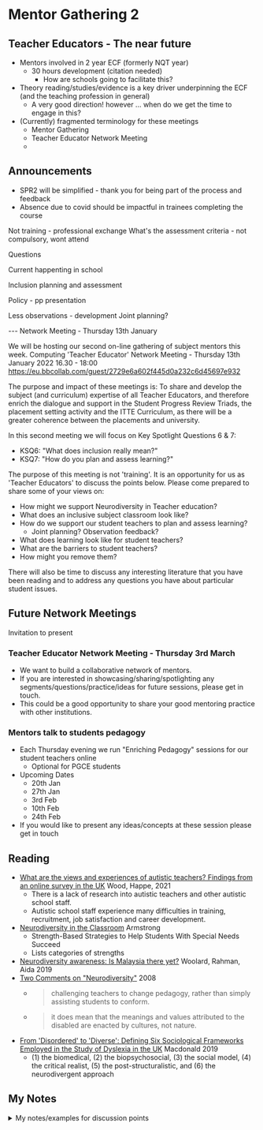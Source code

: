 Mentor Gathering 2
==================


Teacher Educators - The near future
-----------------

* Mentors involved in 2 year ECF (formerly NQT year)
    * 30 hours development (citation needed)
        * How are schools going to facilitate this?
* Theory reading/studies/evidence is a key driver underpinning the ECF (and the teaching profession in general)
    * A very good direction! however ... when do we get the time to engage in this?
* (Currently) fragmented terminology for these meetings
    * Mentor Gathering
    * Teacher Educator Network Meeting
    * 

Announcements
-------------

* SPR2 will be simplified - thank you for being part of the process and feedback
* Absence due to covid should be impactful in trainees completing the course

Not training - professional exchange
What's the assessment criteria - not compulsory, wont attend

Questions

Current happenting in school

Inclusion planning and assessment

Policy - pp presentation

Less observations - development
Joint planning?



--- Network Meeting - Thursday 13th January
 
We will be hosting our second on-line gathering of subject mentors this week.
Computing 'Teacher Educator' Network Meeting - Thursday 13th January 2022 16.30 - 18:00
https://eu.bbcollab.com/guest/2729e6a602f445d0a232c6d45697e932

The purpose and impact of these meetings is:
To share and develop the subject (and curriculum) expertise of all Teacher Educators,
and therefore enrich the dialogue and support in the Student Progress Review Triads, the placement setting activity and the ITTE Curriculum, as there will be a greater coherence between the placements and university.

In this second meeting we will focus on Key Spotlight Questions 6 & 7:
 - KSQ6: "What does inclusion really mean?"
 - KSQ7: "How do you plan and assess learning?"

The purpose of this meeting is not 'training'.
It is an opportunity for us as 'Teacher Educators' to discuss the points below.
Please come prepared to share some of your views on:
 - How might we support Neurodiversity in Teacher education?
 - What does an inclusive subject classroom look like?
 - How do we support our student teachers to plan and assess learning?
   - Joint planning? Observation feedback?
 - What does learning look like for student teachers?
 - What are the barriers to student teachers?
 - How might you remove them?

There will also be time to discuss any interesting literature that you have been reading and to address any questions you have about particular student issues.


Future Network Meetings
-----------------------

Invitation to present

### Teacher Educator Network Meeting - Thursday 3rd March

* We want to build a collaborative network of mentors.
* If you are interested in showcasing/sharing/spotlighting any segments/questions/practice/ideas for future sessions, please get in touch.
* This could be a good opportunity to share your good mentoring practice with other institutions.


### Mentors talk to students pedagogy

* Each Thursday evening we run "Enriching Pedagogy" sessions for our student teachers online
    * Optional for PGCE students
* Upcoming Dates
    * 20th Jan
    * 27th Jan
    * 3rd Feb
    * 10th Feb
    * 24th Feb
* If you would like to present any ideas/concepts at these session please get in touch



Reading
-------

* [What are the views and experiences of autistic teachers? Findings from an online survey in the UK](https://doi.org/10.1080/09687599.2021.1916888) Wood, Happe, 2021
    * There is a lack of research into autistic teachers and other autistic school staff.
    * Autistic school staff experience many difficulties in training, recruitment, job satisfaction and career development.
* [Neurodiversity in the Classroom](https://pdfs.semanticscholar.org/1f91/fe220ea1ac004a9c4c342a1fa69819917359.pdf) Armstrong 
    * Strength-Based Strategies to Help Students With Special Needs Succeed
    * Lists categories of strengths
* [Neurodiversity awareness: Is Malaysia there yet?](https://files.eric.ed.gov/fulltext/EJ1238367.pdf) Woolard, Rahman, Aida 2019
* [Two Comments on "Neurodiversity"](https://vtechworks.lib.vt.edu/bitstream/handle/10919/25793/25472270.pdf) 2008
    * > challenging teachers to change pedagogy, rather than simply assisting students to conform.
    * > it does mean that the meanings and values attributed to the disabled are enacted by cultures, not nature.
* [From 'Disordered' to 'Diverse': Defining Six Sociological Frameworks Employed in the Study of Dyslexia in the UK](https://eric.ed.gov/?id=EJ1218476) Macdonald 2019
    * (1) the biomedical, (2) the biopsychosocial, (3) the social model, (4) the critical realist, (5) the post-structuralistic, and (6) the neurodivergent approach


My Notes
--------

<details>
<summary>My notes/examples for discussion points</summary>

### Dyslexic
* Spelt "Simpsons" incorrectly in front of bottom set Year 7.
* Slow reader - spend additional time
* Reasonable orator and technologist

### Slightly autistic friend - English teacher
Ongoing challenge voiced - always has to oppose something
Can't interpret awkward social situations - will just keep pushing
One way - wont reciprocate mutual understanding


### Possible high functioning asperger trainee
* Agitated by 'functionless' pleasantry's in emails
* repeatedly sending clarification question emails
    * especially dates and times
* Lack of eye contact, constant fidgeting, tapping, spinning pens when in serious conversation
* High tension socially (distanced from peers)
    * added to my communication overhead
* Verbal and remote - constant list of things we have failed to provide to help/support/inform (these were false claims as all other trainees appear to has acted/responded correctly)


### Schools response to student with LSP
School - see LSP Anexiety - reject placement (humm) - to many needs for us to cater for


### Overall questions
If trainees are unable to interpret the social cues of students - are they capable of performing the role?
Would you give them this opportunity?
How much support can we realistically give?
When is this "too much" support?

</details>